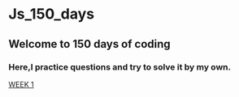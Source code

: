 # Js_150_days

## Welcome to 150 days of coding

### Here,I practice questions and try to solve it by my own.


[WEEK 1](https://github.com/Anasooya2601/Js_150_days/blob/main/WEEK%201/week1.md)
